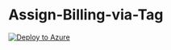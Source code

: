 # Assign-Billing-via-Tag

[![Deploy to Azure](https://aka.ms/deploytoazurebutton)](https://portal.azure.com/#create/Microsoft.Template/uri/https%3A%2F%2Fraw.githubusercontent.com%2Fnoplacelikecloud%2FAssign-Billing-via-Tag%2Fmaster%2Finfra%2Fmain_DtAButton.json)
